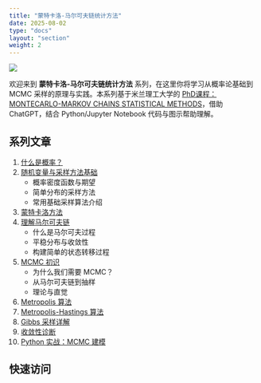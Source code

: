 ```yaml
---
title: "蒙特卡洛-马尔可夫链统计方法"
date: 2025-08-02
type: "docs"
layout: "section"
weight: 2
---
```


![](/img/contents/post/mcmc-statics/mcmc_statics_cover.png)

欢迎来到 **蒙特卡洛-马尔可夫链统计方法** 系列，在这里你将学习从概率论基础到 MCMC 采样的原理与实践。本系列基于米兰理工大学的 [PhD课程：MONTECARLO-MARKOV CHAINS STATISTICAL METHODS](https://www11.ceda.polimi.it/manifestidott/manifestidott/controller/MainPublic.do?evn_dettaglioinsegnamento=evento&aa=2024&k_cf=82&k_corso_la=1378&ac_ins=0&lang=EN&c_insegn=095929&jaf_currentWFID=main)，借助 ChatGPT，结合 Python/Jupyter Notebook 代码与图示帮助理解。

## 系列文章

1. [什么是概率？](/mcmc/probability/)
2. [随机变量与采样方法基础](/mcmc/random-variables/)
   * 概率密度函数与期望
   * 简单分布的采样方法
   * 常用基础采样算法介绍
3. [蒙特卡洛方法](/mcmc/monte-carlo/)
4. [理解马尔可夫链](/mcmc/markov-chains/)
   * 什么是马尔可夫过程
   * 平稳分布与收敛性
   * 构建简单的状态转移过程
5. [MCMC 初识](/mcmc/intro-mcmc/)
   * 为什么我们需要 MCMC？
   * 从马尔可夫链到抽样
   * 理论与直觉
6. [Metropolis 算法](/mcmc/metropolis/)
7. [Metropolis-Hastings 算法](/mcmc/metropolis-hastings/)
8. [Gibbs 采样详解](/mcmc/gibbs/)
9.  [收敛性诊断](/mcmc/convergence/)
10. [Python 实战：MCMC 建模](/mcmc/python/)

## 快速访问